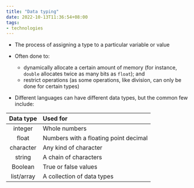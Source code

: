 ```yaml
---
title: "Data typing"
date: 2022-10-13T11:36:54+08:00
tags:
- technologies
---
```


- The process of assigning a type to a particular variable or value
- Often done to:
	- dynamically allocate a certain amount of memory (for instance, `double` allocates twice as many bits as `float`); and
	- restrict operations (as some operations, like division, can only be done for certain types)

- Different languages can have different data types, but the common few include:

| Data type | Used for |
|:-:|:-|
| integer | Whole numbers |
| float | Numbers with a floating point decimal |
| character | Any kind of character |
| string | A chain of characters |
| Boolean | True or false values |
| list/array | A collection of data types |
